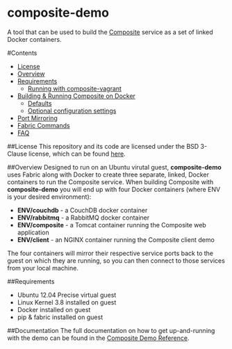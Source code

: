 composite-demo
==============

A tool that can be used to build the [Composite](https://github.com/wieden-kennedy/composite) service as a set of linked Docker containers.

#Contents  
* [License](#license)  
* [Overview](#overview)  
* [Requirements](#requirements)  
   * [Running with composite-vagrant](#running-with-composite-vagrant)  
* [Building & Running Composite on Docker](#building-running-composite-on-docker)  
   * [Defaults](#defaults)  
   * [Optional configuration settings](#optional-configuration-settings)  
* [Port Mirroring](#port-mirroring)  
* [Fabric Commands](#fabric-commands)  
* [FAQ](#faq)

##License
This repository and its code are licensed under the BSD 3-Clause license, which can be found [here](https://github.com/wieden-kennedy/composite-docker/blob/master/LICENSE).

##Overview
Designed to run on an Ubuntu virutal guest, **composite-demo** uses Fabric along with Docker to create three separate, linked, Docker containers to run the Composite service. When building Composite with **composite-demo** you will end up with four Docker containers (where ENV is your desired environment):  
* **ENV/couchdb** - a CouchDB docker container
* **ENV/rabbitmq** - a RabbitMQ docker container
* **ENV/composite** - a Tomcat container running the Composite web application
* **ENV/client** - an NGINX container running the Composite client demo

The four containers will mirror their respective service ports back to the guest on which they are running, so you can then connect to those services from your local machine.  

##Requirements  
* Ubuntu 12.04 Precise virtual guest  
* Linux Kernel 3.8 installed on guest  
* Docker installed on guest  
* pip & fabric installed on guest  

##Documentation
The full documentation on how to get up-and-running with the demo can be found in the [Composite Demo Reference](http://composite-framework.readthedocs.org/en/latest/doc_sections/demo-fabric.html).
